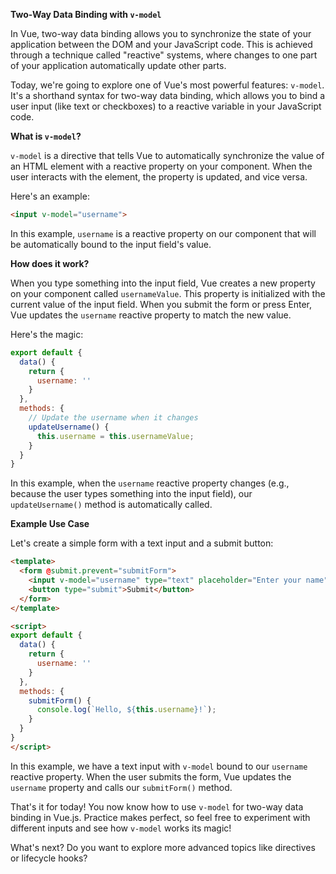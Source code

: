 **Two-Way Data Binding with `v-model`**

In Vue, two-way data binding allows you to synchronize the state of your application between the DOM and your JavaScript code. This is achieved through a technique called "reactive" systems, where changes to 
one part of your application automatically update other parts.

Today, we're going to explore one of Vue's most powerful features: `v-model`. It's a shorthand syntax for two-way data binding, which allows you to bind a user input (like text or checkboxes) to a reactive 
variable in your JavaScript code.

**What is `v-model`?**

`v-model` is a directive that tells Vue to automatically synchronize the value of an HTML element with a reactive property on your component. When the user interacts with the element, the property is updated, 
and vice versa.

Here's an example:
```html
<input v-model="username">
```
In this example, `username` is a reactive property on our component that will be automatically bound to the input field's value.

**How does it work?**

When you type something into the input field, Vue creates a new property on your component called `usernameValue`. This property is initialized with the current value of the input field. When you submit the 
form or press Enter, Vue updates the `username` reactive property to match the new value.

Here's the magic:
```javascript
export default {
  data() {
    return {
      username: ''
    }
  },
  methods: {
    // Update the username when it changes
    updateUsername() {
      this.username = this.usernameValue;
    }
  }
}
```
In this example, when the `username` reactive property changes (e.g., because the user types something into the input field), our `updateUsername()` method is automatically called.

**Example Use Case**

Let's create a simple form with a text input and a submit button:
```html
<template>
  <form @submit.prevent="submitForm">
    <input v-model="username" type="text" placeholder="Enter your name">
    <button type="submit">Submit</button>
  </form>
</template>

<script>
export default {
  data() {
    return {
      username: ''
    }
  },
  methods: {
    submitForm() {
      console.log(`Hello, ${this.username}!`);
    }
  }
}
</script>
```
In this example, we have a text input with `v-model` bound to our `username` reactive property. When the user submits the form, Vue updates the `username` property and calls our `submitForm()` method.

That's it for today! You now know how to use `v-model` for two-way data binding in Vue.js. Practice makes perfect, so feel free to experiment with different inputs and see how `v-model` works its magic!

What's next? Do you want to explore more advanced topics like directives or lifecycle hooks?